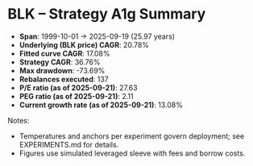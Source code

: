# BLK – Strategy A1g Summary

- **Span**: 1999-10-01 → 2025-09-19 (25.97 years)
- **Underlying (BLK price) CAGR**: 20.78%
- **Fitted curve CAGR**: 17.08%
- **Strategy CAGR**: 36.76%
- **Max drawdown**: -73.69%
- **Rebalances executed**: 137
- **P/E ratio (as of 2025-09-21)**: 27.63
- **PEG ratio (as of 2025-09-21)**: 2.11
- **Current growth rate (as of 2025-09-21)**: 13.08%

Notes:

- Temperatures and anchors per experiment govern deployment; see EXPERIMENTS.md for details.
- Figures use simulated leveraged sleeve with fees and borrow costs.
